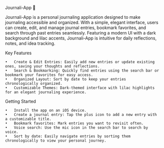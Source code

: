 Journali-App 📔

Journali-App is a personal journaling application designed to make journaling accessible and organized. With a simple, elegant interface, users can create, edit, and manage journal entries, bookmark favorites, and search through past entries seamlessly. Featuring a modern UI with a dark background and lilac accents, Journali-App is intuitive for daily reflections, notes, and idea tracking.

Key Features

	•	Create & Edit Entries: Easily add new entries or update existing ones, saving your thoughts and reflections.
	•	Search & Bookmarking: Quickly find entries using the search bar or bookmark your favorites for easy access.
	•	Organized Layout: Sort by date to keep your entries chronologically organized.
	•	Customizable Themes: Dark-themed interface with lilac highlights for an elegant journaling experience.
Getting Started

	•	Install the app on an iOS device.
	•	Create a journal entry: Tap the plus icon to add a new entry with a customizable title.
	•	Bookmark favorites: Mark entries you want to revisit often.
	•	Voice search: Use the mic icon in the search bar to search by voice.
	•	Sort by date: Easily navigate entries by sorting them chronologically to view your personal journey.
